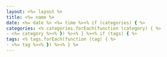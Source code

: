 ```yaml
---
layout: <%= layout %>
title: <%= name %>
date: <%= date %> <%= time %><% if (categories) { %>
categories: <% categories.forEach(function (category) { %>
- <%= category %><% }) %><% } %><% if (tags) { %>
tags: <% tags.forEach(function (tag) { %>
- <%= tag %><% }) %><% } %>
---
```

